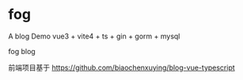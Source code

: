 # fog
A blog Demo
vue3 + vite4 + ts + gin + gorm + mysql

fog blog

前端项目基于 https://github.com/biaochenxuying/blog-vue-typescript

